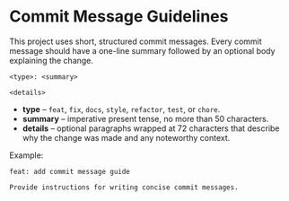 # Commit Message Guidelines

This project uses short, structured commit messages. Every commit message should have a one-line summary followed by an optional body explaining the change.

```
<type>: <summary>

<details>
```

- **type** – `feat`, `fix`, `docs`, `style`, `refactor`, `test`, or `chore`.
- **summary** – imperative present tense, no more than 50 characters.
- **details** – optional paragraphs wrapped at 72 characters that describe why the change was made and any noteworthy context.

Example:

```
feat: add commit message guide

Provide instructions for writing concise commit messages.
```
